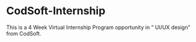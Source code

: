 # CodSoft-Internship
This is a 4 Week Virtual Internship Program opportunity in  “ UI/UX design” from CodSoft.
